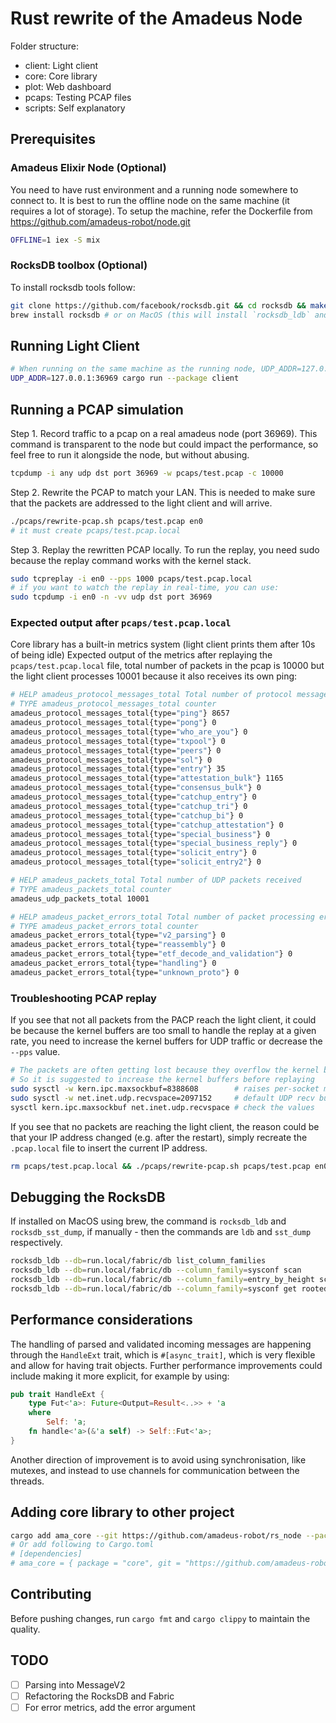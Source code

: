 # Rust rewrite of the Amadeus Node

Folder structure:

- client: Light client
- core: Core library
- plot: Web dashboard
- pcaps: Testing PCAP files
- scripts: Self explanatory

## Prerequisites

### Amadeus Elixir Node (Optional)

You need to have rust environment and a running node somewhere to connect to.
It is best to run the offline node on the same machine (it requires a lot of storage).
To setup the machine, refer the Dockerfile from https://github.com/amadeus-robot/node.git

```bash
OFFLINE=1 iex -S mix
```

### RocksDB toolbox (Optional)

To install rocksdb tools follow:

```bash
git clone https://github.com/facebook/rocksdb.git && cd rocksdb && make ldb && make sst_dump
brew install rocksdb # or on MacOS (this will install `rocksdb_ldb` and `rocksdb_sst_dump`)
```

## Running Light Client

```bash
# When running on the same machine as the running node, UDP_ADDR=127.0.0.1:36969 is added by default
UDP_ADDR=127.0.0.1:36969 cargo run --package client
```

## Running a PCAP simulation

Step 1. Record traffic to a pcap on a real amadeus node (port 36969).
This command is transparent to the node but could impact the performance,
so feel free to run it alongside the node, but without abusing.

```bash
tcpdump -i any udp dst port 36969 -w pcaps/test.pcap -c 10000
```

Step 2. Rewrite the PCAP to match your LAN. This is needed to make sure
that the packets are addressed to the light client and will arrive.

```bash
./pcaps/rewrite-pcap.sh pcaps/test.pcap en0
# it must create pcaps/test.pcap.local
```

Step 3. Replay the rewritten PCAP locally. To run the replay, you need sudo
because the replay command works with the kernel stack.

```bash
sudo tcpreplay -i en0 --pps 1000 pcaps/test.pcap.local
# if you want to watch the replay in real-time, you can use:
sudo tcpdump -i en0 -n -vv udp dst port 36969
```

### Expected output after `pcaps/test.pcap.local`

Core library has a built-in metrics system (light client prints them after
10s of being idle) Expected output of the metrics after replaying the
`pcaps/test.pcap.local` file, total number of packets in the pcap is 10000
but the light client processes 10001 because it also receives its own ping:

```bash
# HELP amadeus_protocol_messages_total Total number of protocol messages handled by type
# TYPE amadeus_protocol_messages_total counter
amadeus_protocol_messages_total{type="ping"} 8657
amadeus_protocol_messages_total{type="pong"} 0
amadeus_protocol_messages_total{type="who_are_you"} 0
amadeus_protocol_messages_total{type="txpool"} 0
amadeus_protocol_messages_total{type="peers"} 0
amadeus_protocol_messages_total{type="sol"} 0
amadeus_protocol_messages_total{type="entry"} 35
amadeus_protocol_messages_total{type="attestation_bulk"} 1165
amadeus_protocol_messages_total{type="consensus_bulk"} 0
amadeus_protocol_messages_total{type="catchup_entry"} 0
amadeus_protocol_messages_total{type="catchup_tri"} 0
amadeus_protocol_messages_total{type="catchup_bi"} 0
amadeus_protocol_messages_total{type="catchup_attestation"} 0
amadeus_protocol_messages_total{type="special_business"} 0
amadeus_protocol_messages_total{type="special_business_reply"} 0
amadeus_protocol_messages_total{type="solicit_entry"} 0
amadeus_protocol_messages_total{type="solicit_entry2"} 0

# HELP amadeus_packets_total Total number of UDP packets received
# TYPE amadeus_packets_total counter
amadeus_udp_packets_total 10001

# HELP amadeus_packet_errors_total Total number of packet processing errors by type
# TYPE amadeus_packet_errors_total counter
amadeus_packet_errors_total{type="v2_parsing"} 0
amadeus_packet_errors_total{type="reassembly"} 0
amadeus_packet_errors_total{type="etf_decode_and_validation"} 0
amadeus_packet_errors_total{type="handling"} 0
amadeus_packet_errors_total{type="unknown_proto"} 0
```

### Troubleshooting PCAP replay

If you see that not all packets from the PACP reach the light client, it
could be because the kernel buffers are too small to handle the replay at
a given rate, you need to increase the kernel buffers for UDP traffic or
decrease the `--pps` value.

```bash
# The packets are often getting lost because they overflow the kernel buffers
# So it is suggested to increase the kernel buffers before replaying
sudo sysctl -w kern.ipc.maxsockbuf=8388608        # raises per-socket max
sudo sysctl -w net.inet.udp.recvspace=2097152     # default UDP recv buffer (per-socket)
sysctl kern.ipc.maxsockbuf net.inet.udp.recvspace # check the values
```

If you see that no packets are reaching the light client, the reason could
be that your IP address changed (e.g. after the restart), simply recreate
the `.pcap.local` file to insert the current IP address.

```bash
rm pcaps/test.pcap.local && ./pcaps/rewrite-pcap.sh pcaps/test.pcap en0
```

## Debugging the RocksDB

If installed on MacOS using brew, the command is `rocksdb_ldb` and `rocksdb_sst_dump`,
if manually - then the commands are `ldb` and `sst_dump` respectively.

```bash
rocksdb_ldb --db=run.local/fabric/db list_column_families
rocksdb_ldb --db=run.local/fabric/db --column_family=sysconf scan
rocksdb_ldb --db=run.local/fabric/db --column_family=entry_by_height scan
rocksdb_ldb --db=run.local/fabric/db --column_family=sysconf get rooted_tip
```

## Performance considerations

The handling of parsed and validated incoming messages are happening through the
`HandleExt` trait, which is `#[async_trait]`, which is very flexible and allow
for having trait objects. Further performance improvements could include making
it more explicit, for example by using:

```rust
pub trait HandleExt {
    type Fut<'a>: Future<Output=Result<..>> + 'a
    where
        Self: 'a;
    fn handle<'a>(&'a self) -> Self::Fut<'a>;
}
```

Another direction of improvement is to avoid using synchronisation, like mutexes,
and instead to use channels for communication between the threads.

## Adding core library to other project

```bash
cargo add ama_core --git https://github.com/amadeus-robot/rs_node --package core --branch main
# Or add following to Cargo.toml
# [dependencies]
# ama_core = { package = "core", git = "https://github.com/amadeus-robot/rs_node", branch = "main" }
```

## Contributing

Before pushing changes, run `cargo fmt` and `cargo clippy` to maintain the quality.

## TODO

- [ ] Parsing into MessageV2
- [ ] Refactoring the RocksDB and Fabric
- [ ] For error metrics, add the error argument